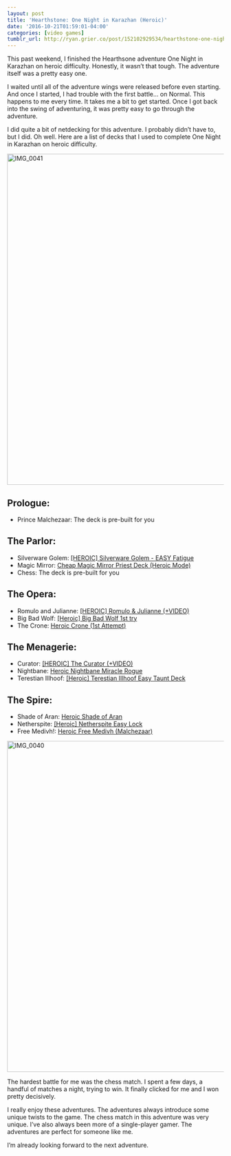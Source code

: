```yaml
---
layout: post
title: 'Hearthstone: One Night in Karazhan (Heroic)'
date: '2016-10-21T01:59:01-04:00'
categories: [video games]
tumblr_url: http://ryan.grier.co/post/152102929534/hearthstone-one-night-in-karazhan-heroic
---
```

This past weekend, I finished the Hearthsone adventure One Night in Karazhan on heroic difficulty. Honestly, it wasn’t that tough. The adventure itself was a pretty easy one.

I waited until all of the adventure wings were released before even starting. And once I started, I had trouble with the first battle… on Normal. This happens to me every time. It takes me a bit to get started. Once I got back into the swing of adventuring, it was pretty easy to go through the adventure.

I did quite a bit of netdecking for this adventure. I probably didn’t have to, but I did. Oh well. Here are a list of decks that I used to complete One Night in Karazhan on heroic difficulty.

<a data-flickr-embed="true"  href="https://www.flickr.com/photos/rwgrier/30392737546/in/dateposted-family/" title="IMG_0041"><img src="https://farm9.staticflickr.com/8556/30392737546_fe64c79afd_b.jpg" width="1024" height="768" alt="IMG_0041"></a><script async src="//embedr.flickr.com/assets/client-code.js" charset="utf-8"></script>

## Prologue:

- Prince Malchezaar: The deck is pre-built for you

## The Parlor:

- Silverware Golem: [[HEROIC] Silverware Golem - EASY Fatigue](http://www.hearthpwn.com/decks/606874-heroic-silverware-golem-easy-fatigue)
- Magic Mirror: [Cheap Magic Mirror Priest Deck (Heroic Mode)](https://www.icy-veins.com/hearthstone/cheap-magic-mirror-priest-deck-heroic-mode)
- Chess: The deck is pre-built for you

## The Opera:

- Romulo and Julianne: [[HEROIC] Romulo & Julianne (+VIDEO)](http://www.hearthpwn.com/decks/612039-heroic-romulo-julianne-video)
- Big Bad Wolf: [[Heroic] Big Bad Wolf 1st try](http://www.hearthpwn.com/decks/612227-heroic-big-bad-wolf-1st-try)
- The Crone: [Heroic Crone (1st Attempt)](http://www.hearthpwn.com/decks/612030-heroic-crone-1st-attempt)

## The Menagerie:

- Curator: [[HEROIC] The Curator (+VIDEO)](http://www.hearthpwn.com/decks/619584-heroic-the-curator-video)
- Nightbane: [Heroic Nightbane Miracle Rogue](http://www.hearthpwn.com/decks/619575-heroic-nightbane-miracle-rogue)
- Terestian Illhoof: [[Heroic] Terestian Illhoof Easy Taunt Deck](http://www.hearthpwn.com/decks/624580-heroic-terestian-illhoof-easy-taunt-deck)

## The Spire:

- Shade of Aran: [Heroic Shade of Aran](http://www.hearthpwn.com/decks/653038-heroic-shade-of-aran)
- Netherspite: [[Heroic] Netherspite Easy Lock](http://www.hearthpwn.com/decks/625635-heroic-netherspite-easy-lock)
- Free Medivh!: [Heroic Free Medivh (Malchezaar)](http://www.hearthpwn.com/decks/653033-heroic-free-medivh-malchezaar)

<a data-flickr-embed="true"  href="https://www.flickr.com/photos/rwgrier/30428876735/in/dateposted-family/" title="IMG_0040"><img src="https://farm6.staticflickr.com/5797/30428876735_9361f031d8_b.jpg" width="1024" height="768" alt="IMG_0040"></a><script async src="//embedr.flickr.com/assets/client-code.js" charset="utf-8"></script>

The hardest battle for me was the chess match. I spent a few days, a handful of matches a night, trying to win. It finally clicked for me and I won pretty decisively.

I really enjoy these adventures. The adventures always introduce some unique twists to the game. The chess match in this adventure was very unique. I’ve also always been more of a single-player gamer. The adventures are perfect for someone like me.

I’m already looking forward to the next adventure.
